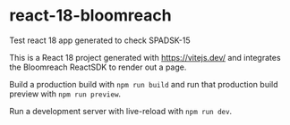 # react-18-bloomreach
Test react 18 app generated to check SPADSK-15

This is a React 18 project generated with https://vitejs.dev/ and integrates the Bloomreach ReactSDK to render out a page. 

Build a production build with `npm run build` and run that production build preview with `npm run preview`. 

Run a development server with live-reload with `npm run dev`.
